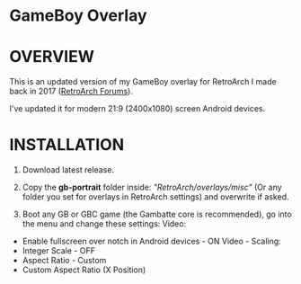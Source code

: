 # GameBoy Overlay

# OVERVIEW

This is an updated version of my GameBoy overlay for RetroArch I made back in 2017 (<a href="https://forums.libretro.com/t/gameboy-touch-overlay/12469">RetroArch Forums</a>).

I've updated it for modern 21:9 (2400x1080) screen Android devices.

# INSTALLATION

1. Download latest release.

2. Copy the <b>gb-portrait</b> folder inside: 
<i>"RetroArch/overlays/misc"</i> (Or any folder you set for overlays in RetroArch settings) and overwrite if asked.

3. Boot any GB or GBC game (the Gambatte core is recommended), go into the menu and change these settings:
Video:
- Enable fullscreen over notch in Android devices - ON
Video - Scaling:
- Integer Scale - OFF
- Aspect Ratio - Custom
- Custom Aspect Ratio (X Position)
